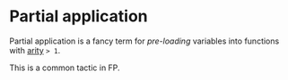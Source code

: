 # Partial application

Partial application is a fancy term for _pre-loading_ variables into functions with [arity](./2aha-arity.md) `> 1`.

This is a common tactic in FP.